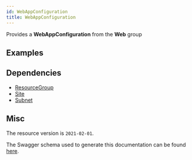 ```yaml
---
id: WebAppConfiguration
title: WebAppConfiguration
---
```

Provides a **WebAppConfiguration** from the **Web** group
## Examples
## Dependencies
- [ResourceGroup](../Resources/ResourceGroup.md)
- [Site](../Web/Site.md)
- [Subnet](../Network/Subnet.md)
## Misc
The resource version is `2021-02-01`.

The Swagger schema used to generate this documentation can be found [here](https://github.com/Azure/azure-rest-api-specs/tree/main/specification/web/resource-manager/Microsoft.Web/stable/2021-02-01/WebApps.json).
